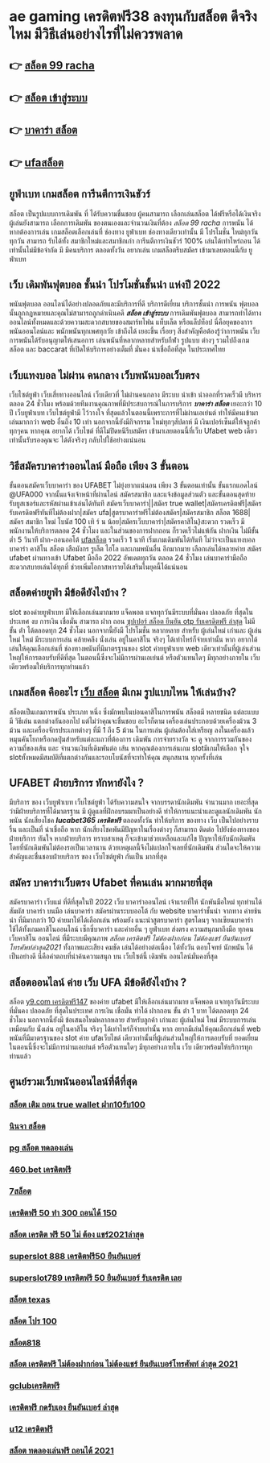 # ae gaming เครดิตฟรี38 ลงทุนกับสล็อต ดีจริงไหม มีวิธีเล่นอย่างไรที่ไม่ควรพลาด

## 👉 [สล็อต 99 racha](https://mabet.net/)
## 👉 [สล็อต เข้าสู่ระบบ](https://mabet.net/register/)
## 👉 [บาคาร่า สล็อต](https://mabet.net/pg-slot-credit-free/)
## 👉 [ufaสล็อต](https://member.mabet.net/?action=login)

## ยูฟ่าเบท  เกมสล็อต การีนตีการเงินชัวร์

สล็อต เป็นรูปแบบการเดิมพัน ที่ ได้รับความชื่นชอบ ผู้คนสามารถ เลือกเล่นสล็อต ได้ฟรีหรือได้เงินจริง ผู้เล่นยังสามารถ เลือกการเดิมพัน ของตนเองและจำนวนเงินที่ต้อง *สล็อต 99 racha* การพนัน ได้ หากต้องการเล่น เกมสล็อตเลือกเล่นที่ ช่องทาง ยูฟ่าเบท   ช่องทางเดียวเท่านั้น มี โปรโมชั่น  ใหม่ทุกวัน ทุกวัน สามารถ รับได้ทั้ง สมาชิกใหม่และสมาชิกเก่า การีนตีการเงินชัวร์ 100% เล่นได้เท่าไหร่ถอน ได้เท่านั้นไม่มีข้อจำกัด มี มีคนบริการ ตลอดทั้งวัน   อยากเล่น เกมสล็อตรีบสมัคร เข้ามาเลยตอนนี้กับ ยูฟ่าเบท 


## เว็บ  เดิมพันฟุตบอล ชั้นนำ  โปรโมชั่นชั้นนำ แห่งปี 2022

 พนันฟุตบอล ออนไลน์ได้อย่างปลอดภัยและมีบริการที่ดี บริการดีเยี่ยม บริการชั้นนำ การพนัน ฟุตบอล นั้นถูกกฎหมายและคุณไม่สามารถถูกดำเนินคดี  ***สล็อต เข้าสู่ระบบ*** การเดิมพันฟุตบอล สามารถทำได้ทางออนไลน์ทั้งหมดและด้วยความสะดวกสบายของสมาร์ทโฟน แท็บเล็ต หรือแล็ปท็อป นี่คือยุคของการพนันออนไลน์และ พนักพนันทุกเพศทุกวัย เข้าถึงได้ เยอะขึ้น เรื่อยๆ สิ่งสำคัญคือต้องรู้ว่าการพนัน  เว็บการพนันได้รับอนุญาตให้เสนอการ เล่นพนันที่หลากหลายสำหรับกีฬา รูปแบบ ต่างๆ รวมไปถึงเกมสล็อต  และ baccarat ที่เปิดให้บริการอย่างเต็มที่ มั่นคง น่าเชื่อถือที่สุด ในประเทศไทย 

##  เว็บแทงบอล ไม่ผ่าน คนกลาง  เว็บพนันบอลเว็บตรง 

 เว็บไซต์ยูฟ่า เว็บเสี่ยทางออนไลน์ เว็บเดียวที่ ไม่ผ่านคนกลาง  มีระบบ  นำเข้า   นำออกที่รวดเร็วมี บริหาร ตลอด 24 ชั่วโมง พร้อมด้วยทีมงานคุณภาพที่มีประสบการณ์ในการบริการ  ***บาคาร่า สล็อต*** เยอะกว่า 10 ปี  เว็บยูฟ่าเบท เว็บไซต์ยูฟ่ามี ไว้วางใจ  ที่สุดแล้วในตอนนี้เพราะการที่ไม่ผ่านเอเย่นต์ ทำให้มีคนเข้ามาเล่นมากกว่า web อื่นถึง 10 เท่า นอกจากนี้ยังมีกิจกรรม ใหม่ทุกๆสัปดาห์ มี เงินเปอร์เซ็นต์ให้จลูกค้า ทุกๆคน หากคุณ อยากได้  เว็บไซต์ ที่ดีไม่ปิดหนีรีบสมัคร เข้ามาเลยตอนนี้ที่เว็บ Ufabet  web เดียวเท่านั้นรับรองคุณจะ ได้ตังจริงๆ กลับไปใช้อย่างแน่นอน 

## วิธีสมัครบาคาร่าออนไลน์ มือถือ เพียง 3 ขั้นตอน

ขั้นตอนสมัครเว็บบาคาร่า ของ UFABET ไม่ยุ่งยากแน่นอน เพียง 3 ขั้นตอนเท่านั้น ขั้นแรกแอดไลน์ @UFA000 จากนั้นแจ้งเจ้าหน้าที่ผ่านไลน์ สมัครสมาชิก และแจ้งข้อมูลส่วนตัว และขั้นตอนสุดท้าย รับยูสเซอร์และรหัสผ่านเข้าเล่นได้ทันที สมัครเว็บบาคาร่า||สมัคร true wallet|สมัครเครดิตฟรี|สมัครรับเครดิตฟรีทันทีไม่ต้องฝาก|สมัคร ufa|สูตรบาคาร่าฟรีไม่ต้องสมัคร|สมัครสมาชิก สล็อต 1688|สมัคร สมาชิก ใหม่ โบนัส 100 เทิ ร์ น น้อย|สมัครเว็บบาคาร่า|สมัครคาสิโน}สะดวก รวดเร็ว มีพนักงานให้บริการตลอด 24 ชั่วโมง และในส่วนของการฝากถอน ก็รวดเร็วไม่แพ้กัน ฝากเงิน ไม่มีขั้นต่ำ 5 วินาที  ฝาก-ถอนออโต้ [ufaสล็อต](https://bio.link/tisawago) รวดเร็ว 1 นาที เริ่มเกมเดิมพันได้ทันที ไม่ว่าจะเป็นแทงบอล บาคาร่า คาสิโน สล็อต เสือมังกร รูเล็ต ไฮโล และเกมพนันอื่น อีกมากมาย เลือกเล่นได้หลายค่าย  สมัคร ufabet ผ่านทางเข้า Ufabet มือถือ 2022 อัพเดตทุกวัน ตลอด 24 ชั่วโมง เล่นบาคาร่ามือถือ สะดวกสบายเล่นได้ทุกที่ ช่วยเพิ่มโอกาสหารายได้เสริมในยุคนี้ได้แน่นอน



## สล็อตค่ายยูฟ่า มีข้อดียังไงบ้าง ?
 slot ของค่ายยูฟ่าเบท  มีให้เลือกเล่นมากมาย  แจ็คพอต แจกทุกวันมีระบบที่มั่นคง ปลอดภัย  ที่สุดในประเทศ  งบ การเงิน  เชื่อมั่น สามารถ  ฝาก ถอน [ซุปเปอร์ สล็อต ยืนยัน otp รับเครดิตฟรี ล่าสุด](https://mabet.net/register/) ไม่มี ขั้น ต่ํา ได้ตลอดทุก 24 ชั่วโมง นอกจากนี้ยังมี โปรโมชั่น หลากหลาย สำหรับ ผู้เล่นใหม่ เก่าและ ผู้เล่นใหม่ ใหม่ มีระบบการเล่น  คล้ายคลึง  นั่งเล่น อยู่ในคาสิโน  จริงๆ ได้เท่าไหร่ก็จ่ายเท่านั้น หาก อยากได้ เล่นให้คุณเลือกเล่นที่ ช่องทางพนันที่มีมาตรฐานของ slot ค่ายยูฟ่าเบท  web เดียวเท่านั้นที่ผู้เล่นส่วนใหญ่ให้การตอบรับที่ดีที่สุด ในตอนนี้ซึ่งจะไม่มีการผ่านเอเย่นต์ หรือตัวแทนใดๆ มีทุกอย่างภายใน เว็บ เดียวพร้อมให้บริการทุกท่านแล้ว

##  เกมสล็อต คืออะไร [เว็บ สล็อต](https://mabet.net/credit-free-50/) มีเกม รูปแบบไหน ให้เล่นบ้าง?

 สล็อตเป็นเกมการพนัน ประเภท หนึ่ง ซึ่งมักพบในบ่อนคาสิโนการพนัน สล็อตมี หลายชนิด แต่ละแบบมี วิธีเล่น   แตกต่างกันออกไป แต่ไม่ว่าคุณจะชื่นชอบ อะไรก็ตาม เครื่องเล่นประกอบด้วยเครื่องม้วน 3 ม้วน และเครื่องจักรประเภทต่างๆ  ที่มี 1 ถึง 5 ม้วน ในการเล่น ผู้เล่นต้องใส่เหรียญ ลงในเครื่องแล้ว หมุนคันโยกหรือกดปุ่มสำหรับแต่ละแถวที่ต้องการ เดิมพัน การจ่ายรางวัล จะ ดู จากการรวมกันของความถี่ของเส้น และ จำนวนเงินที่เดิมพันต่อ เส้น หากคุณต้องการเล่นเกม slotมีเกมให้เลือก จุใจ  slotทั้งหมดมีสมบัติที่แตกต่างกันและรอบโบนัสที่จะทำให้คุณ สนุกสนาน ทุกครั้งที่เล่น


## UFABET ฝ่ายบริการ  ทักหายังไง ?

มีบริการ ของ เว็บยูฟ่าเบท เว็บไซต์ยูฟ่า  ได้รับความสนใจ จากบรรดานักเดิมพัน  จำนวนมาก เยอะที่สุด  ว่ามีฝ่ายบริการที่ได้มาตรฐาน  มี ผู้ดูแลที่ฝึกอบรมมาเป็นอย่างดี ทำให้การแนะนำและดูแลนักเดิมพัน นักพนัน นักเสี่ยงโชค ***lucabet365 เครดิตฟรี***  ตลอดทั้งวัน  ทำให้บริการ ของทาง เว็บ เป็นไปอย่างราบรื่น และเป็นที่  น่าเชื่อถือ หาก  นักเสี่ยงโชคพันมีปัญหาในเรื่องต่างๆ ก็สามารถ ติดต่อ  ไปยังช่องทางของฝ่ายบริการ   ทันใจ หากฝ่ายบริการ  ทราบสาเหตุ ก็จะเข้ามาช่วยเหลือและแก้ไข ปัญหาให้กับนักเดิมพัน  โดยที่นักเดิมพันไม่ต้องรอเป็นเวลานาน ด้วยเหตุผลนี้จึงไม่แปลกใจเลยที่นักเดิมพัน ส่วนใดจะให้ความสำคัญและชื่นชอบฝ่ายบริการ ของ เว็บไซต์ยูฟ่า กันเป็น  มากที่สุด


## สมัคร บาคาร่าเว็บตรง Ufabet ที่คนเล่น มากมายที่สุด 

สมัครบาคาร่า  เว็บแม่   ที่ดีที่สุดในปี 2022  เว็บ  บาคาร่าออนไลน์ เจ้าแรกที่ให้  นักพันมือใหม่  ทุกท่านได้  สัมผัส บาคาร่า บนมือ เล่นบาคาร่า สมัครผ่านระบบออโต้  กับ  website บาคาร่าชั้นนำ   จากทาง  ค่ายช้นนำ ที่มีมากกว่า 10 ค่ายมาให้ได้เลือกเล่น พร้อมยัง แนะนำสูตรบาคาร่า  สูตรโดนๆ  จากเซียนบาคาร่า ใช้ได้ทั้งเกมคาสิโนออนไลน์ เซ็กซี่บาคาร่า และค่ายอื่น ๆ ยูฟ่าเบท ส่งตรง  ความสนุกมาถึงมือ ทุกคน  เว็บคาสิโน ออนไลน์ ที่มีระบบมีคุณภาพ *สล็อต เครดิตฟรี ไม่ต้องฝากก่อน ไม่ต้องแชร์ ยืนยันเบอร์โทรศัพท์ล่าสุด2021* ทั้งภาพและเสียง คมชัด เล่นได้อย่างต่อเนื่อง  ได้ทั้งวัน  ตอบโจทย์ นักพนัน  ได้เป็นอย่างดี นี่คือคำตอบที่น่าค้นความสนุก บน เว็บไซต์นี้ เดิมพัน ออนไลน์มั่นคงที่สุด

## สล็อตออนไลน์ ค่าย เว็บ UFA มีข้อดียังไงบ้าง ?

สล็อต [y9.com เครดิตฟรี147](https://mabet.net/) ของค่าย ufabet มีให้เลือกเล่นมากมาย  แจ็คพอต แจกทุกวันมีระบบที่มั่นคง ปลอดภัย  ที่สุดในประเทศ การเงิน  เชื่อมั่น  ทำได้  ฝากถอน ขั้น ต่ํา 1 บาท ได้ตลอดทุก 24 ชั่วโมง นอกจากนี้ยังมี ข้อเสนอใหม่หลากหลาย สำหรับลูกค้า เก่าและ ผู้เล่นใหม่ ใหม่ มีระบบการเล่น เหมือนกับ  นั่งเล่น อยู่ในคาสิโน  จริงๆ ได้เท่าไหร่ก็จ่ายเท่านั้น หาก อยากมีเล่นให้คุณเลือกเล่นที่ web พนันที่มีมาตรฐานของ slot ค่าย ufaเว็บไชต์ เดียวเท่านั้นที่ผู้เล่นส่วนใหญ่ให้การตอบรับที่ ยอดเยี่ยม ในตอนนี้ซึ่งจะไม่มีการผ่านเอเย่นต์ หรือตัวแทนใดๆ มีทุกอย่างภายใน เว็บ เดียวพร้อมให้บริการทุกท่านแล้ว


## ศูนย์รวมเว็บพนันออนไลน์ที่ดีที่สุด

### [สล็อต เติม ถอน true wallet ฝาก10รับ100](https://atom.io/themes/สล็อตเว็บตรง%20MABET.net%20สมัคร%20ufabet%20รับเครดิตฟรี%20008%20สล็อต%20สล็อตแตกหนัก%2020รับ100)
### [นินจา สล็อต](https://atom.io/themes/สล็อตเว็บตรง%20MABET.net%20mgm99%20เครดิตฟรี%20008%20สล็อต%20สล็อตแตกหนัก%2020รับ100)
### [pg สล็อต ทดลองเล่น](https://atom.io/themes/สล็อตเว็บตรง%20MABET.net%20918kiss%20สล็อต%20เครดิตฟรี%20100%20ไม่ต้องแชร์%20008%20สล็อต%20สล็อตแตกหนัก%2020รับ100)
### [460.bet เครดิตฟรี](https://atom.io/themes/สล็อตเว็บตรง%20MABET.net%20สล็อต%20เครดิตฟรี%20ยืนยัน%20บัตรประชาชน%20สมุดบัญชี%20008%20สล็อต%20สล็อตแตกหนัก%2020รับ100)
### [7สล็อต](https://atom.io/themes/สล็อตเว็บตรง%20MABET.net%20สล็อต%20ยืนยัน%20otp%20รับเครดิตฟรี%20008%20สล็อต%20สล็อตแตกหนัก%2020รับ100)
### [เครดิตฟรี 50 ทำ 300 ถอนได้ 150](https://atom.io/themes/สล็อตเว็บตรง%20MABET.net%20สล็อตxo%20888%20วอลเล็ต%20008%20สล็อต%20สล็อตแตกหนัก%2020รับ100)
### [สล็อต เครดิต ฟรี 50 ไม่ ต้อง แชร์2021ล่าสุด](https://atom.io/themes/สล็อตเว็บตรง%20MABET.net%20เครดิตฟรี%2020%20กดรับเอง%20ยืนยันเบอร์%20008%20สล็อต%20สล็อตแตกหนัก%2020รับ100)
### [superslot 888 เครดิตฟรี50 ยืนยันเบอร์](https://atom.io/themes/สล็อตเว็บตรง%20MABET.net%20ลาวา%20สล็อต%20008%20สล็อต%20สล็อตแตกหนัก%2020รับ100)
### [superslot789 เครดิตฟรี 50 ยืนยันเบอร์ รับเครดิต เลย](https://atom.io/themes/สล็อตเว็บตรง%20MABET.net%20สล็อตtexas%20008%20สล็อต%20สล็อตแตกหนัก%2020รับ100)
### [สล็อต texas](https://atom.io/themes/สล็อตเว็บตรง%20MABET.net%20เครดิตฟรี%20ไม่ต้องฝาก%20ไม่ต้องแชร์%20008%20สล็อต%20สล็อตแตกหนัก%2020รับ100)
### [สล็อต โปร 100](https://atom.io/themes/สล็อตเว็บตรง%20MABET.net%20superslot%20เครดิตฟรี%20008%20สล็อต%20สล็อตแตกหนัก%2020รับ100)
### [สล็อต818](https://atom.io/themes/สล็อตเว็บตรง%20MABET.net%20เครดิตฟรี%2050%20ไม่ต้องฝาก%20ไม่ต้องแชร์%20แค่สมัครล่าสุด%20008%20สล็อต%20สล็อตแตกหนัก%2020รับ100)
### [สล็อต เครดิตฟรี ไม่ต้องฝากก่อน ไม่ต้องแชร์ ยืนยันเบอร์โทรศัพท์ ล่าสุด 2021](https://atom.io/themes/สล็อตเว็บตรง%20MABET.net%20juad88%20เครดิตฟรี%20008%20สล็อต%20สล็อตแตกหนัก%2020รับ100)
### [gclubเครดิตฟรี](https://atom.io/themes/สล็อตเว็บตรง%20MABET.net%20สล็อต%20เครดิตฟรี%20ไม่ต้องฝากก่อน%20ไม่ต้องแชร์%20ยืนยันเบอร์โทรศัพท์%20ลา%20สุด%20008%20สล็อต%20สล็อตแตกหนัก%2020รับ100)
### [เครดิตฟรี กดรับเอง ยืนยันเบอร์ ล่าสุด](https://atom.io/themes/สล็อตเว็บตรง%20MABET.net%20สล็อต%20ขั้น%20ต่ํา%201%20บาท%20008%20สล็อต%20สล็อตแตกหนัก%2020รับ100)
### [u12 เครดิตฟรี](https://atom.io/themes/สล็อตเว็บตรง%20MABET.net%20สล็อต%20ยู%20ฟ่า%20888%20วอ%20เลท%20008%20สล็อต%20สล็อตแตกหนัก%2020รับ100)
### [สล็อต ทดลองเล่นฟรี ถอนได้ 2021](https://atom.io/themes/สล็อตเว็บตรง%20MABET.net%20สมัคร%20ufabet%20ฝากถอนไม่มีขั้นต่ำ%20008%20สล็อต%20สล็อตแตกหนัก%2020รับ100)